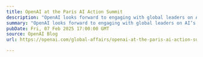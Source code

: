 ```yaml
---
title: OpenAI at the Paris AI Action Summit
description: "OpenAI looks forward to engaging with global leaders on AI’s role in shaping innovation and economic prosperity."
summary: "OpenAI looks forward to engaging with global leaders on AI’s role in shaping innovation and economic prosperity."
pubDate: Fri, 07 Feb 2025 17:00:00 GMT
source: OpenAI Blog
url: https://openai.com/global-affairs/openai-at-the-paris-ai-action-summit

---
```


